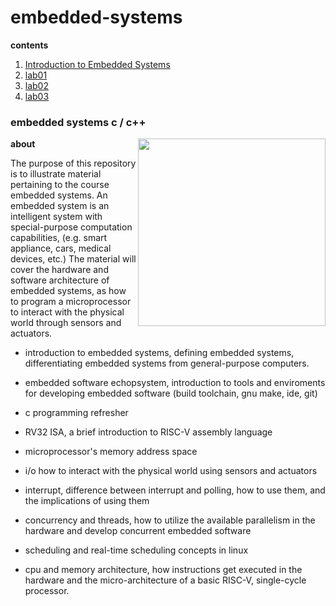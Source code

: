 # embedded-systems

**contents**

1.  [Introduction to Embedded Systems](./course/01-introduction-to-embedded-systems.md)
2.  [lab01](./src/lab01/README.md)
3.  [lab02](./src/lab02/README.md)
4.  [lab03](./src/lab03/README.md)

### embedded systems c / c++

<img src="https://user-images.githubusercontent.com/65584733/218813206-2c4f7197-709a-457a-bd9f-ab290cd05909.JPG" width="300" align="right">

**about**

The purpose of this repository is to illustrate material pertaining to the course embedded systems.  An embedded system is an intelligent system with special-purpose computation capabilities, (e.g. smart appliance, cars, medical devices, etc.)  The material will cover the hardware and software architecture of embedded systems, as how to program a microprocessor to interact with the physical world through sensors and actuators.

- introduction to embedded systems, defining embedded systems, differentiating embedded systems from general-purpose computers.

- embedded software echopsystem, introduction to tools and enviroments for developing embedded software (build toolchain, gnu make, ide, git)

- c programming refresher

- RV32 ISA, a brief introduction to RISC-V assembly language

- microprocessor's memory address space

- i/o how to interact with the physical world using sensors and actuators

- interrupt, difference between interrupt and polling, how to use them, and the implications of using them

- concurrency and threads, how to utilize the available parallelism in the hardware and develop concurrent embedded software

- scheduling and real-time scheduling concepts in linux

- cpu and memory architecture, how instructions get executed in the hardware and the micro-architecture of a basic RISC-V, single-cycle processor.
